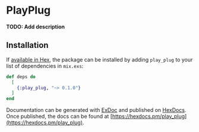 # PlayPlug

**TODO: Add description**

## Installation

If [available in Hex](https://hex.pm/docs/publish), the package can be installed
by adding `play_plug` to your list of dependencies in `mix.exs`:

```elixir
def deps do
  [
    {:play_plug, "~> 0.1.0"}
  ]
end
```

Documentation can be generated with [ExDoc](https://github.com/elixir-lang/ex_doc)
and published on [HexDocs](https://hexdocs.pm). Once published, the docs can
be found at [https://hexdocs.pm/play_plug](https://hexdocs.pm/play_plug).


